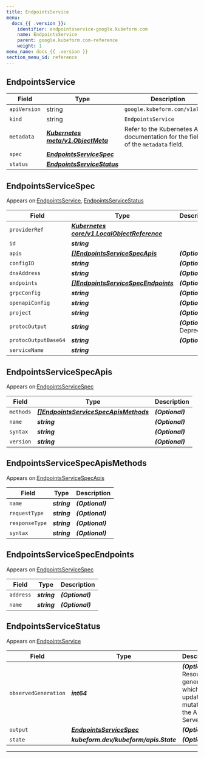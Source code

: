 ```yaml
---
title: EndpointsService
menu:
  docs_{{ .version }}:
    identifier: endpointsservice-google.kubeform.com
    name: EndpointsService
    parent: google.kubeform.com-reference
    weight: 1
menu_name: docs_{{ .version }}
section_menu_id: reference
---
```


## EndpointsService
| Field | Type | Description |
| ------ | ----- | ----------- |
| `apiVersion` | string | `google.kubeform.com/v1alpha1` |
|    `kind` | string | `EndpointsService` |
| `metadata` | ***[Kubernetes meta/v1.ObjectMeta](https://kubernetes.io/docs/reference/generated/kubernetes-api/v1.13/#objectmeta-v1-meta)***|Refer to the Kubernetes API documentation for the fields of the `metadata` field.|
| `spec` | ***[EndpointsServiceSpec](#EndpointsServiceSpec)***||
| `status` | ***[EndpointsServiceStatus](#EndpointsServiceStatus)***||
## EndpointsServiceSpec

Appears on:[EndpointsService](#EndpointsService), [EndpointsServiceStatus](#EndpointsServiceStatus)

| Field | Type | Description |
| ------ | ----- | ----------- |
| `providerRef` | ***[Kubernetes core/v1.LocalObjectReference](https://kubernetes.io/docs/reference/generated/kubernetes-api/v1.13/#localobjectreference-v1-core)***||
| `id` | ***string***||
| `apis` | ***[[]EndpointsServiceSpecApis](#EndpointsServiceSpecApis)***| ***(Optional)*** |
| `configID` | ***string***| ***(Optional)*** |
| `dnsAddress` | ***string***| ***(Optional)*** |
| `endpoints` | ***[[]EndpointsServiceSpecEndpoints](#EndpointsServiceSpecEndpoints)***| ***(Optional)*** |
| `grpcConfig` | ***string***| ***(Optional)*** |
| `openapiConfig` | ***string***| ***(Optional)*** |
| `project` | ***string***| ***(Optional)*** |
| `protocOutput` | ***string***| ***(Optional)*** Deprecated|
| `protocOutputBase64` | ***string***| ***(Optional)*** |
| `serviceName` | ***string***||
## EndpointsServiceSpecApis

Appears on:[EndpointsServiceSpec](#EndpointsServiceSpec)

| Field | Type | Description |
| ------ | ----- | ----------- |
| `methods` | ***[[]EndpointsServiceSpecApisMethods](#EndpointsServiceSpecApisMethods)***| ***(Optional)*** |
| `name` | ***string***| ***(Optional)*** |
| `syntax` | ***string***| ***(Optional)*** |
| `version` | ***string***| ***(Optional)*** |
## EndpointsServiceSpecApisMethods

Appears on:[EndpointsServiceSpecApis](#EndpointsServiceSpecApis)

| Field | Type | Description |
| ------ | ----- | ----------- |
| `name` | ***string***| ***(Optional)*** |
| `requestType` | ***string***| ***(Optional)*** |
| `responseType` | ***string***| ***(Optional)*** |
| `syntax` | ***string***| ***(Optional)*** |
## EndpointsServiceSpecEndpoints

Appears on:[EndpointsServiceSpec](#EndpointsServiceSpec)

| Field | Type | Description |
| ------ | ----- | ----------- |
| `address` | ***string***| ***(Optional)*** |
| `name` | ***string***| ***(Optional)*** |
## EndpointsServiceStatus

Appears on:[EndpointsService](#EndpointsService)

| Field | Type | Description |
| ------ | ----- | ----------- |
| `observedGeneration` | ***int64***| ***(Optional)*** Resource generation, which is updated on mutation by the API Server.|
| `output` | ***[EndpointsServiceSpec](#EndpointsServiceSpec)***| ***(Optional)*** |
| `state` | ***kubeform.dev/kubeform/apis.State***| ***(Optional)*** |
---
